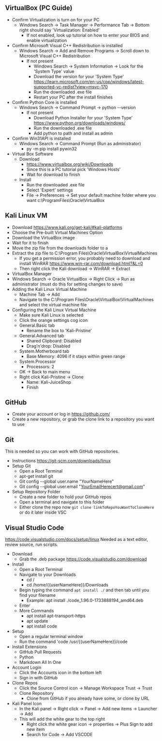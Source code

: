 
## VirtualBox (PC Guide)
- Confirm Virtualization is turn on for your PC
   - Windows Search -> Task Manager -> Performance Tab -> Bottom right should say 'Virtualization: Enabled'
        - If not enabled, look up tutorial on how to enter your BIOS and enable virtualization
- Confirm Microsoft Visual C++ Redistribution is installed
    - Windows Search -> Add and Remove Programs -> Scroll down to Microsoft Visual C++ Redistribution
        - If not present
            - Windows Search -> System Information -> Look for the 'System Type' value
            - Download the version for your 'System Type' https://learn.microsoft.com/en-us/cpp/windows/latest-supported-vc-redist?view=msvc-170
            - Run the downloaded .exe file
            - Restart your PC after the install finishes
- Confirm Python Core is installed
    - Windows Search -> Command Prompt -> python --version
        - If not present
            - Download Python Installer for your 'System Type' https://www.python.org/downloads/windows/
            - Run the downloaded .exe file
            - Add python to path and install as admin
- Confirm Win31API is installed
    - Windows Search -> Command Prompt (Run as administrator)
        - py -m pip install pywin32
- Virtual Box Software
    - Download
        - https://www.virtualbox.org/wiki/Downloads
        - Since this is a PC tutorial pick 'Windows Hosts'
        - Wait for download to finish
    - Install
        - Run the downloaded .exe file
        - Select 'Expert' settings
        - File -> Preferences -> Set your default machine folder where you want c:\ProgramFiles\Oracle\VirtualBox

## Kali Linux VM
- Download https://www.kali.org/get-kali/#kali-platforms
- Choose the Pre-built Virtual Machines Option
- Download the VirtualBox image
- Wait for it to finish
- Move the zip file from the downloads folder to a 
- Extract the zip file to C:\Program Files\Oracle\VirtualBox\VirtualMachines
	- If you get a permission error, you probably need to download and install WinRAR https://www.win-rar.com/download.html?&L=0
	- Then right click the Kali download -> WinRAR -> Extract
- VirtualBox Manager
- Windows Search -> Oracle VirtualBox -> Right Click -> Run as administrator (must do this for setting changes to save)
- Adding the Kali Linux Virtual Machine
	- Machine Tab -> Add
	- Navigate to the  C:\Program Files\Oracle\VirtualBox\VirtualMachines  and select the virtual machine file
- Configuring the Kali Linux Virtual Machine
	- Make sure Kali Linux is selected
	- Click the orange settings cog icon
	- General.Basic tab
		- Rename the box to 'Kali-Pristine'
	- General.Advanced tab
		- Shared Clipboard: Disabled
		- Drag'n'drop: Disabled
	- System.Motherboard tab
		- Base Memory: 4096 if it stays within green range
	- System.Processor
		- Processors: 2
	- OK -> Back to main menu
	- Right click Kali-Pristine -> Clone
		- Name: Kali-JuiceShop
		- Finish			

## GitHub
- Create your account or log in https://github.com/
- Create a new repository, or grab the clone link to a repository you want to use

## Git
This is needed so you can work with GitHub repositories.
- Instructions https://git-scm.com/downloads/linux
- Setup Git
  - Open a Root Terminal
  - apt-get install git
  - Git config --global user.name "YourNameHere"
  - Git config --global user.email "YourEmailHerecert@gmail.com"
- Setup Repository Folder
  - Create a new folder to hold your GitHub repos
  - Open a terminal and navigate to this folder
  - Either clone the repo now `git clone linkToRepoYouWantToCloneHere` or do it later inside VSC
		
## Visual Studio Code
https://code.visualstudio.com/docs/setup/linux
Needed as a text editor, review source, run scripts.
- Download
  - Grab the .deb package https://code.visualstudio.com/download
- Install
  - Open a Root Terminal
  - Navigate to your Downloads
  	- cd /
  	- cd /home/{{userNameHere}}/Downloads
  - Begin typing the command `apt install ./` and then tab until you find your filename
  	- Example: apt install ./code_1.96.0-1733888194_amd64.deb
  - Enter
  - More Commands
  	- apt install apt-transport-https
  	- apt update
  	- apt install code
- Setup
  - Open a regular terminal window
  - Run the command 'code /usr/{{userNameHere}}/code
- Install Extensions
  - GitHub Pull Requests
  - Python
  - Markdown All In One
- Account Login
  - Click the Accounts icon in the bottom left
  - Sign in with GitHub
- Clone Repos
  - Click the Source Control icon -> Manage Workspace Trust -> Trust
  - Clone Repository
  	- Clone from GitHub if you already have some, or clone by URL
- Kali Panel Icon
  - In the Kali panel -> Right click -> Panel -> Add new items -> Launcher -> Add
  - This will add the white gear to the top right
  	- Right click the white gear icon -> properties -> Plus Sign to add new item
  	- Search for Code -> Add VSCODE


	
				
				
				
